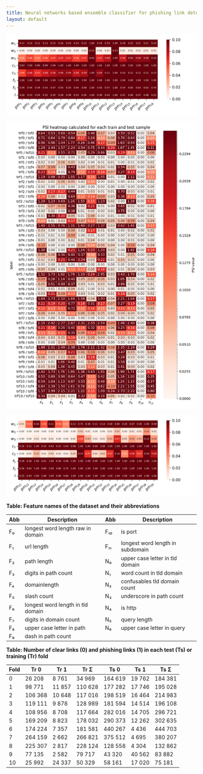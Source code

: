 ```yaml
---
title: Neural networks based ensemble classifier for phishing link detection
layout: default
---
```


![](media/dunn_heatmap_FP_13.png)


![](media/PSI_heatmap_do_pracy_4.png)

![](media/dunn_heatmap_HRMS.png)

**Table: Feature names of the dataset and their abbreviations**

| Abb   | Description                               | Abb   | Description                             |
|-------|-------------------------------------------|-------|-----------------------------------------|
| F₀    | longest word length raw in domain         | F₁₀   | is port                                 |
| F₁    | url length                                | F₁₁   | longest word length in subdomain        |
| F₂    | path length                                | N₀    | upper case letter in tld domain         |
| F₃    | digits in path count                      | N₁    | word count in tld domain                |
| F₄    | domainlength                              | N₂    | confusables tld domain count            |
| F₅    | slash count                               | N₃    | underscore in path count                |
| F₆    | longest word length in tld domain         | N₄    | is http                                 |
| F₇    | digits in domain count                    | N₅    | query length                            |
| F₈    | upper case letter in path                 | N₆    | upper case letter in query              |
| F₉    | dash in path count                        |       |                                         |



**Table: Number of clear links (0) and phishing links (1) in each test (Ts) or training (Tr) fold**

| Fold | Tr 0    | Tr 1    | Tr Σ    | Ts 0    | Ts 1    | Ts Σ    |
|------|---------|---------|---------|---------|---------|---------|
| 0    | 26 208  | 8 761   | 34 969  | 164 619 | 19 762  | 184 381 |
| 1    | 98 771  | 11 857  | 110 628 | 177 282 | 17 746  | 195 028 |
| 2    | 106 368 | 10 648  | 117 016 | 198 519 | 16 464  | 214 983 |
| 3    | 119 111 | 9 878   | 128 989 | 181 594 | 14 514  | 196 108 |
| 4    | 108 956 | 8 708   | 117 664 | 282 016 | 14 705  | 296 721 |
| 5    | 169 209 | 8 823   | 178 032 | 290 373 | 12 262  | 302 635 |
| 6    | 174 224 | 7 357   | 181 581 | 440 267 | 4 436   | 444 703 |
| 7    | 264 159 | 2 662   | 266 821 | 375 512 | 4 695   | 380 207 |
| 8    | 225 307 | 2 817   | 228 124 | 128 558 | 4 304   | 132 862 |
| 9    | 77 135  | 2 582   | 79 717  | 43 320  | 40 562  | 83 882  |
| 10   | 25 992  | 24 337  | 50 329  | 58 161  | 17 020  | 75 181  |

